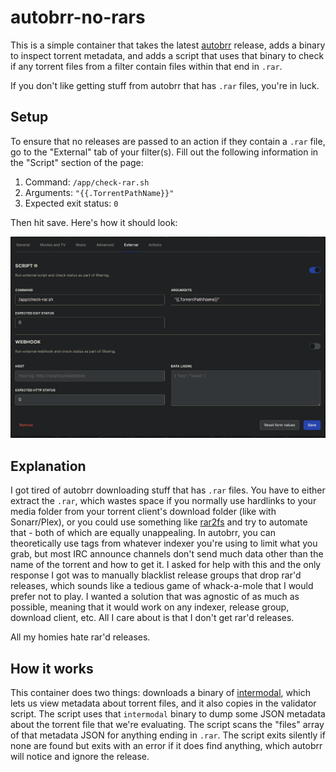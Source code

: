 # autobrr-no-rars
This is a simple container that takes the latest [autobrr](https://github.com/autobrr/autobrr) release, adds a binary to inspect torrent metadata, and adds a script that uses that binary to check if any torrent files from a filter contain files within that end in `.rar`.

If you don't like getting stuff from autobrr that has `.rar` files, you're in luck.

## Setup
To ensure that no releases are passed to an action if they contain a `.rar` file, go to the "External" tab of your filter(s). Fill out the following information in the "Script" section of the page:

1. Command: `/app/check-rar.sh`
2. Arguments: `"{{.TorrentPathName}}"`
3. Expected exit status: `0`

Then hit save. Here's how it should look:

![Example of filter page](image.png)

## Explanation

I got tired of autobrr downloading stuff that has `.rar` files. You have to either extract the `.rar`, which wastes space if you normally use hardlinks to your media folder from your torrent client's download folder (like with Sonarr/Plex), or you could use something like [rar2fs](https://github.com/hasse69/rar2fs) and try to automate that - both of which are equally unappealing. In autobrr, you can theoretically use tags from whatever indexer you're using to limit what you grab, but most IRC announce channels don't send much data other than the name of the torrent and how to get it. I asked for help with this and the only response I got was to manually blacklist release groups that drop rar'd releases, which sounds like a tedious game of whack-a-mole that I would prefer not to play. I wanted a solution that was agnostic of as much as possible, meaning that it would work on any indexer, release group, download client, etc. All I care about is that I don't get rar'd releases.

All my homies hate rar'd releases.

## How it works
This container does two things: downloads a binary of [intermodal](https://github.com/casey/intermodal), which lets us view metadata about torrent files, and it also copies in the validator script. The script uses that `intermodal` binary to dump some JSON metadata about the torrent file that we're evaluating. The script scans the "files" array of that metadata JSON for anything ending in `.rar`. The script exits silently if none are found but exits with an error if it does find anything, which autobrr will notice and ignore the release.
